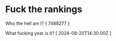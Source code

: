 # Fuck the rankings

Who the hell am I?
{ 7488277 }

What fucking year is it?
[ 2024-08-20T14:30:00Z ]
